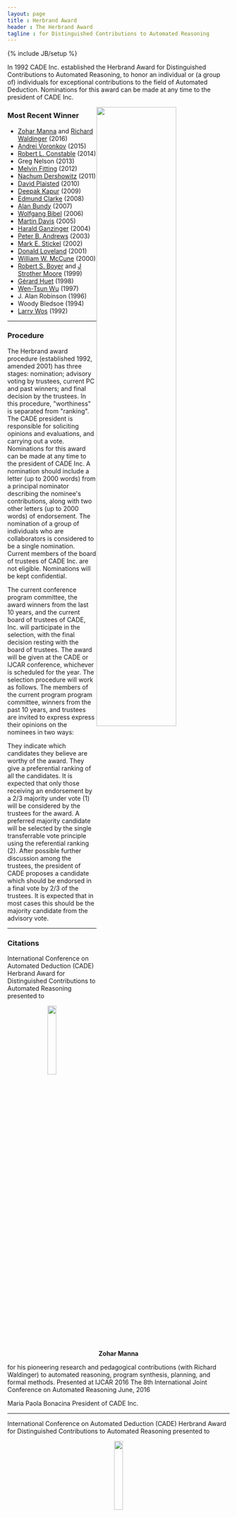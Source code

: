 ```yaml
---
layout: page
title : Herbrand Award
header : The Herbrand Award 
tagline : for Distinguished Contributions to Automated Reasoning
---
```

{% include JB/setup %}


In 1992 CADE Inc. established the Herbrand Award for Distinguished Contributions to Automated Reasoning, to honor an individual or (a group of) individuals for exceptional contributions to the field of Automated Deduction. Nominations for this award can be made at any time to the president of CADE Inc.

<img style="float: right;" width="60%" src="./HerbrandPhoto/HerbrandAwardMannaWaldinger.jpg">

### Most Recent Winner

 - [Zohar Manna](http://theory.stanford.edu/~zm/) and [Richard Waldinger](http://www.ai.sri.com/~waldinge/) (2016)
 - [Andrei Voronkov](http://voronkov.com/) (2015)
 - [Robert L. Constable](http://www.cs.cornell.edu/home/rc/) (2014)
 - Greg Nelson (2013)
 - [Melvin Fitting](http://comet.lehman.cuny.edu/fitting/) (2012)
 - [Nachum Dershowitz](http://www.cs.tau.ac.il/~nachum/nachumd/Homepage.html) (2011)
 - [David Plaisted](http://www.cs.unc.edu/~plaisted/) (2010)
 - [Deepak Kapur](http://www.cs.unm.edu/~kapur/) (2009)
 - [Edmund Clarke](http://www.cs.cmu.edu/~emc/) (2008)
 - [Alan Bundy](http://homepages.inf.ed.ac.uk/bundy/) (2007)
 - [Wolfgang Bibel](http://www.intellektik.de/index/WolfgangBibel.htm) (2006)
 - [Martin Davis](http://www.cs.nyu.edu/cs/faculty/davism/) (2005)
 - [Harald Ganzinger](http://www.mpi-sb.mpg.de/~hg/) (2004)
 - [Peter B. Andrews](http://gtps.math.cmu.edu/andrews.html) (2003)
 - [Mark E. Stickel](http://www.ai.sri.com/~stickel/) (2002)
 - [Donald Loveland](http://www.cs.duke.edu/~dwl/) (2001)
 - [William W. McCune](http://www-unix.mcs.anl.gov/~mccune/) (2000)
 - [Robert S. Boyer](http://www.cs.utexas.edu/users/boyer/) and [J Strother Moore](http://www.cs.utexas.edu/users/moore/) (1999)
 - [Gérard Huet](http://pauillac.inria.fr/~huet/) (1998)
 - [Wen-Tsun Wu](http://www.mmrc.iss.ac.cn/~wtwu/) (1997)
 - J. Alan Robinson (1996)
 - Woody Bledsoe (1994)
 - [Larry Wos](http://www-unix.mcs.anl.gov/~wos/) (1992)

--------

### Procedure

The Herbrand award procedure (established 1992, amended 2001) has three stages: nomination; advisory voting by trustees, current PC and past winners; and final decision by the trustees. In this procedure, "worthiness" is separated from "ranking". The CADE president is responsible for soliciting opinions and evaluations, and carrying out a vote.
Nominations for this award can be made at any time to the president of CADE Inc. A nomination should include a letter (up to 2000 words) from a principal nominator describing the nominee's contributions, along with two other letters (up to 2000 words) of endorsement. The nomination of a group of individuals who are collaborators is considered to be a single nomination. Current members of the board of trustees of CADE Inc. are not eligible. Nominations will be kept confidential.

The current conference program committee, the award winners from the last 10 years, and the current board of trustees of CADE, Inc. will participate in the selection, with the final decision resting with the board of trustees. The award will be given at the CADE or IJCAR conference, whichever is scheduled for the year. The selection procedure will work as follows. The members of the current program program committee, winners from the past 10 years, and trustees are invited to express express their opinions on the nominees in two ways:

They indicate which candidates they believe are worthy of the award.
They give a preferential ranking of all the candidates.
It is expected that only those receiving an endorsement by a 2/3 majority under vote (1) will be considered by the trustees for the award. A preferred majority candidate will be selected by the single transferrable vote principle using the referential ranking (2).
After possible further discussion among the trustees, the president of CADE proposes a candidate which should be endorsed in a final vote by 2/3 of the trustees. It is expected that in most cases this should be the majority candidate from the advisory vote.

--------

### Citations

International Conference on Automated Deduction (CADE) Herbrand Award for Distinguished Contributions to Automated Reasoning presented to

<center>
	<img width="20%" src="./HerbrandPhoto/HerbrandAwardZoharManna.jpg">
	<br/>
	<b>Zohar Manna</b>
</center>

for his pioneering research and pedagogical contributions (with Richard Waldinger) to automated reasoning, program synthesis, planning, and formal methods. Presented at IJCAR 2016 The 8th International Joint Conference on Automated Reasoning June, 2016

Maria Paola Bonacina
President of CADE Inc.

--------

International Conference on Automated Deduction (CADE) Herbrand Award for Distinguished Contributions to Automated Reasoning presented to

<center>
	<img width="20%" src="./HerbrandPhoto/HerbrandAwardRichardWaldinger.jpg">
	<br/>
	<b>Richard Waldinger</b>
	<a href="./Data/HerbrandAwardSlidesWaldinger.pdf">Acceptance Speech</a>
</center>

for his pioneering research and pedagogical contributions (with Zohar Manna) to automated reasoning, program synthesis, planning, and formal methods. Presented at IJCAR 2016 The 8th International Joint Conference on Automated Reasoning June, 2016

Maria Paola Bonacina
President of CADE Inc.

--------

International Conference on Automated Deduction (CADE) Herbrand Award for Distinguished Contributions to Automated Reasoning presented to

<center>
	<img width="30%" src="./HerbrandPhoto/HerbrandAwardAndreiVoronkov.jpg">
	<br/>
	<b>Andrei Voronkov</b>
</center>

in recognition of his numerous theoretical and practical contributions to automated deduction, and the development of the award-winning Vampire theorem prover. Presented at CADE-25 The 25th International Conference on Automated Deduction August, 2015

Maria Paola Bonacina
President of CADE Inc.

--------

International Conference on Automated Deduction (CADE) Herbrand Award for Distinguished Contributions to Automated Reasoning presented to

<center>
	<img width="30%" src="./HerbrandPhoto/HerbrandAwardRobertConstable.jpg">
	<br/>
	<b>Robert L. Constable</b>
	<a href="./Data/HerbrandAwardSlidesConstable.pdf">Acceptance Speech</a>
</center>

in recognition of his pioneering research in automated reasoning, including his seminal contributions to the foundations of computational type theory, the creation of Nuprl - the first constructive type theory based theorem prover - the development of the correct-by-construction programming paradigm, and their applications to verification and synthesis of computer systems, including distributed computing. Presented at IJCAR 2014 The 7th International Joint Conference on Automated Reasoning July, 2014

Maria Paola Bonacina
President of CADE Inc.

--------

International Conference on Automated Deduction (CADE) Herbrand Award for Distinguished Contributions to Automated Reasoning presented to

<center>
	<img width="30%" src="./HerbrandPhoto/HerbrandAwardGregNelson.jpg">
	<br/>
	<b>Greg Nelson</b>
</center>

for his pioneering contributions to theorem proving and program verification, such as his seminal work with Derek Oppen on the combination of satisfiability procedures and fast congruence closure algorithms, the development of the highly influential theorem prover Simplify, and his role in the creation of the field of extended static checking. Presented at CADE-24 The 24th International Conference on Automated Deduction June, 2013

Franz Baader
President of CADE Inc.

--------

International Conference on Automated Deduction (CADE) Herbrand Award for Distinguished Contributions to Automated Reasoning presented to

<center>
	<img width="30%" src="./HerbrandPhoto/HerbrandAwardMelvinFitting.jpg">
	<br/>
	<b>Melvin C. Fitting</b>
	<a href="./Data/HerbrandAwardSlidesFitting.pdf">Acceptance Speech</a>
</center>

in recognition of his outstanding contributions to tableau-based theorem proving in classical and non-classical logics, as well as to many other areas of Automated Reasoning, Logic Programming, and Philosophical Logic. Presented at IJCAR 2012 The 6th International Joint Conference on Automated Reasoning June 26, 2012

Franz Baader
President of CADE Inc.

--------

International Conference on Automated Deduction (CADE) Herbrand Award for Distinguished Contributions to Automated Reasoning presented to

<center>
	<img width="25%" src="./HerbrandPhoto/HerbrandAwardNachumDershowitz.jpg">
	<br/>
	<b>Nachum Dershowitz</b>
	<a href="./Data/HerbrandAwardSlidesDershowitz.pdf">Acceptance Speech</a>
</center>

in recognition of his ground-breaking research on the design and use of well-founded orderings in term rewriting and automated deduction. Presented at CADE 2011 The 23rd International Conference on Automated Deduction August 2, 2011

Franz Baader
President of CADE Inc.

--------

International Conference on Automated Deduction (CADE) Herbrand Award for Distinguished Contributions to Automated Reasoning presented to

<center>
	<img width="25%" src="./HerbrandPhoto/HerbrandAwardDavidPlaisted.jpg">
	<br/>
	<b>David A. Plaisted</b>
	<a href="./Data/HerbrandAwardSlidesPlaisted.pdf">Acceptance Speech</a>
</center>

in recognition of his numerous seminal contributions to several areas of automated reasoning, including first-order theorem proving, term rewriting, completion, orderings, inductive reasoning, and pioneering research on abstraction, instance-based methods and search complexity in theorem proving. Presented at IJCAR 2010 The 5th International Joint Conference on Automated Reasoning July 19, 2010

Maria Paola Bonacina
President of CADE Inc.

--------

International Conference on Automated Deduction (CADE) Herbrand Award for Distinguished Contributions to Automated Reasoning presented to

<center>
	<img width="25%" src="./HerbrandPhoto/HerbrandAwardDeepakKapur.jpg">
	<br/>
	<b>Deepak Kapur</b>
</center>

in recognition of of his seminal contributions to several areas of automated deduction including inductive theorem proving, geometry theorem proving, term rewriting, unification theory, integration and combination of decision procedures, lemma and loop invariant generation, as well as his work in computer algebra, which helped to bridge the gap between the two areas. Presented at CADE-22 The 22nd International Conference on Automated Deduction August 5, 2009

Reiner Hähnle
Vice-president of CADE Inc.

--------

International Conference on Automated Deduction (CADE) Herbrand Award for Distinguished Contributions to Automated Reasoning presented to

<center>
	<img width="25%" src="./HerbrandPhoto/HerbrandAwardEdClarke.jpg">
	<br/>
	<b>Edmund M. Clarke</b>
</center>

in recognition of his role in the invention of model checking and his sustained leadership in the area for more than two decades. Presented at IJCAR 2008 The 4th International Joint Conference on Automated Reasoning August 13, 2008

Franz Baader
President of CADE Inc.

--------

International Conference on Automated Deduction (CADE) Herbrand Award for Distinguished Contributions to Automated Reasoning presented to

<center>
	<img width="25%" src="./HerbrandPhoto/HerbrandAwardAlanBundy.jpg">
	<br/>
	<b>Alan Bundy</b>
	<a href="./Data/HerbrandAwardSlidesBundy.pdf">Acceptance Speech</a>
</center>


in recognition of his outstanding contributions to proof planning and inductive theorem proving, as well as to many other areas of Automated Reasoning and Artificial Intelligence. Presented at CADE-21 The 21st International Conference on Automated Deduction July 17, 2007

Franz Baader
President of CADE Inc.

--------

International Conference on Automated Deduction (CADE) Herbrand Award for Distinguished Contributions to Automated Reasoning presented to

<center>
	<img width="25%" src="./HerbrandPhoto/HerbrandAwardWolfgangBibel.jpg">
	<br/>
	<b>Wolfgang Bibel</b>
	<a href="./Data/HerbrandAwardSlidesBibel.pdf">Acceptance Speech</a>
</center>

in recognition of his seminal work on first order theorem proving and its applications in Artificial Intelligence and Programming. His research on the connection method laid the foundations for many modern deduction systems, and it had signifcant influence on other research areas such as Logic Programming, Knowledge Representation, and Deductive Planning.
Presented at IJCAR 2006 The International Joint Conference on Automated Reasoning August 19, 2006

Franz Baader
President of CADE Inc.

--------

International Conference on Automated Deduction (CADE) Herbrand Award for Distinguished Contributions to Automated Reasoning presented to

<center>
	<img width="25%" src="./HerbrandPhoto/HerbrandAwardMartinDavis.jpg">
	<br/>
	<b>Martin Davis</b>
</center>


in recognition of his role as a founding father of the field of automated reasoning; coauthor of both papers that introduce what is now called the Davis-Putnam or Davis-Putnam-Logemann-Loveland procedure, variants of one of the most outstanding and useful proof procedures known today; historian regarding the early history of the field of automated deduction; and his numerous other contribution to the field. Presented at CADE-20 The Twentieth International Conference on Automated Deduction July 26, 2005

Franz Baader
President of CADE Inc.

--------

International Conference on Automated Deduction (CADE) Herbrand Award for Distinguished Contributions to Automated Reasoning presented to

<center>
	<img width="25%" src="./HerbrandPhoto/HerbrandAwardHaraldGanzinger.gif">
	<br/>
	<b>Harald Ganzinger</b>
</center>

in recognition of his seminal work on the theory underlying modern theorem proving systems; the breadth of his research covering nearly all major areas of deduction, and the depth of his results in each one of them; his effective contributions to the development of systems and implementation techniques; and his dedicated promotion of automated reasoning both inside and outside the community. Presented at IJCAR-2004 The 2nd International Joint Conference on Automated Reasoning July 2004

Frank Pfenning
President of CADE Inc.

--------

International Conference on Automated Deduction (CADE) Herbrand Award for Distinguished Contributions to Automated Reasoning presented to

<center>
	<img width="25%" src="./HerbrandPhoto/HerbrandAwardPeterAndrews.jpg">
	<br/>
	<b>Peter Andrews</b>
	<a href="./Data/HerbrandAwardSlidesAndrews.pdf">Acceptance Speech</a>
</center>

for his seminal contributions and pioneering research in type theory, mating-based theorem proving, automated deduction in higher-order logic, proof presentation, logic education, and many other contributions to the field of automated reasoning.
presented at CADE-19 The Nineteenth International Conference on Automated Deduction August 1, 2003

Ulrich Furbach
President of CADE Inc.

--------

International Conference on Automated Deduction (CADE) Herbrand Award for Distinguished Contributions to Automated Reasoning presented to

<center>
	<img width="25%" src="./HerbrandPhoto/HerbrandAwardMarkStickel.jpg">
	<br/>
	<b>Mark E. Stickel</b>
</center>

for his ground-breaking discoveries in AC-unification, reasoning modulo a theory, term indexing, and thorough development of the SNARK and PTTP provers, as well as many other contributions to the field of automated reasoning presented at CADE-18 The Eighteenth International Conference on Automated Deduction July 29, 2002

Ulrich Furbach
President of CADE Inc.

--------

International Conference on Automated Deduction (CADE) Herbrand Award for Distinguished Contributions to Automated Reasoning presented to

<center>
	<img width="25%" src="./HerbrandPhoto/HerbrandAwardDonaldLoveland.jpg">
	<br/>
	<b>Donald Loveland</b>
</center>

for his development of the model elimination procedure, for his contributions to propositional satisfiability testing realized in the Davis-Putman-Logemann-Loveland-Procedure, for his work on the nearHorn-Prolog family of calculi for disjunctive logic programming, and many other contributions to the field of automated reasoning. Presented at
IJCAR-2001 The First International Joint Conference on Automated Reasoning June 19, 2001

Ulrich Furbach
President of CADE Inc.

--------

International Conference on Automated Deduction (CADE) Herbrand Award for Distinguished Contributions to Automated Reasoning presented to

<center>
	<img width="25%" src="./HerbrandPhoto/HerbrandAwardWilliamMcCune.jpg">
	<br/>
	<b>William W. McCune</b>
</center>

for his development of powerful and portable automated deduction tools, including ITP, LMA, OTTER, ROO, MACE and EQP, and for creative new strategies and rules associated with them. His solution of the Robbins Algebra problem using EQP has brought visibility and distinction to the field. Presented at CADE-17 The Seventeenth International Conference on Automated Deduction June 18, 2000

Ulrich Furbach
President of CADE Inc.

--------

International Conference on Automated Deduction (CADE) Herbrand Award for Distinguished Contributions to Automated Reasoning presented to

<center>
	<img width="25%" src="./HerbrandPhoto/HerbrandAwardRobertSBoyer.jpg">
	<br/>
	<b>Robert S. Boyer</b>
</center>

for his work (with J Strother Moore) on the automation of inductive inference and its application to the verification of hardware and software. Presented at CADE-16 The Sixteenth International Conference on Automated Deduction July 7, 1999

John Slaney
President of CADE Inc.

--------

International Conference on Automated Deduction (CADE) Herbrand Award for Distinguished Contributions to Automated Reasoning presented to

<center>
	<img width="25%" src="./HerbrandPhoto/HerbrandAwardJStrotherMoore.jpg">
	<br/>
	<b>J Strother Moore</b>
</center>

for his work (with Robert S. Boyer) on the automation of inductive inference and its application to the verification of hardware and software. Presented at CADE-16 The Sixteenth International Conference on Automated Deduction July 7, 1999

John Slaney
President of CADE Inc.

--------

International Conference on Automated Deduction (CADE) Herbrand Award for Distinguished Contributions to Automated Reasoning presented to

<center>
	<img width="25%" src="./HerbrandPhoto/HerbrandAwardGerardHuet.jpg">
	<br/>
	<b>Gérard Huet</b>
</center>

for his contributions to term rewriting and to theorem proving in higher-order logic, and many other contributions to the field of automated reasoning. Presented at CADE-15 The 15-th International Conference on Automated Deduction July, 1998

John Slaney
President of CADE Inc

--------

International Conference on Automated Deduction (CADE) Herbrand Award for Distinguished Contributions to Automated Reasoning presented to

<center>
	<img width="25%" src="./HerbrandPhoto/HerbrandAwardWenTsunWu.jpg">
	<br/>
	<b>Wen-Tsun Wu</b>
</center>

for groundbreaking work in geometric theorem proving and many other contributions to the field of automated reasoning.
Presented at CADE-14 The 14-th International Conference on Automated Deduction July, 1997

John Slaney
President of CADE Inc

--------

International Conference on Automated Deduction (CADE) Herbrand Award for Distinguished Contributions to Automated Reasoning presented to

<center>
	<img width="25%" src="./HerbrandPhoto/HerbrandAwardJohnAlanRobinson.jpg">
	<br/>
	<b>John Alan Robinson</b>
</center>

for the invention of the resolution inference rule and many other contributions to the field of automated reasoning.
presented at CADE-13 The Thirteenth International Conference on Automated Deduction Tuesday, July 30, 1996

Alan Bundy
President of CADE Inc

--------

International Conference on Automated Deduction (CADE) Herbrand Award for Distinguished Contributions to Automated Reasoning presented to

<center>
	<img width="25%" src="./HerbrandPhoto/HerbrandAwardWoodyBledsoe.gif">
	<br/>
	<b>Woody Bledsoe</b>
</center>

for his numerous contributions to the field of Automated Deduction including natural proof systems, interactive systems, decision procedures, analogical reasoning and applications to set theory, analysis and program verification.
Presented at CADE-12 The Twelfth International Conference on Automated Deduction June/July, 1994

Larry Wos
President of CADE Inc

--------

International Conference on Automated Deduction (CADE) Herbrand Award for Distinguished Contributions to Automated Reasoning presented to

<center>
	<img width="25%" src="./HerbrandPhoto/HerbrandAwardLarryWos.gif">
	<br/>
	<b>Larry Wos</b>
</center>

Larry Wos received the first Herbrand award in automated deduction, presented at the 1992 Conference on Automated Deduction. He was recognized for his contributions to the field, as well as for his leadership in the area of automated reasoning.

--------